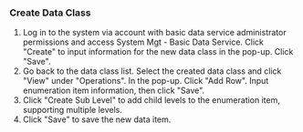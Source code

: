  ### Create Data Class
1. Log in to the system via account with basic data service administrator permissions and access System Mgt - Basic Data Service. Click "Create" to input information for the new data class in the pop-up. Click "Save".
2. Go back to the data class list. Select the created data class and click "View" under "Operations". In the pop-up. Click "Add Row". Input enumeration item information, then click "Save".
3. Click "Create Sub Level" to add child levels to the enumeration item, supporting multiple levels.
4. Click "Save" to save the new data item.
